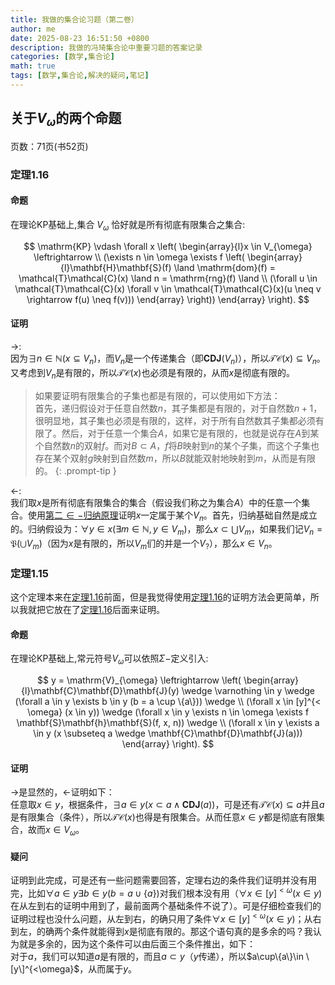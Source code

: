 ```yaml
---
title: 我做的集合论习题（第二卷）
author: me
date: 2025-08-23 16:51:50 +0800
description: 我做的冯琦集合论中重要习题的答案记录
categories: [数学,集合论]
math: true
tags: [数学,集合论,解决的疑问,笔记]
---
```

## 关于$V_\omega$的两个命题
页数：71页(书52页)<br>
### 定理1.16
#### 命题
在理论KP基础上,集合  $V_{\omega}$  恰好就是所有彻底有限集合之集合:<br>

$$
\mathrm{KP} \vdash \forall x \left( \begin{array}{l}x \in V_{\omega} \leftrightarrow \\ (\exists n \in \omega \exists f \left( \begin{array}{l}\mathbf{H}\mathbf{S}(f) \land \mathrm{dom}(f) = \mathcal{T}\mathcal{C}(x) \land n = \mathrm{rng}(f) \land \\ (\forall u \in \mathcal{T}\mathcal{C}(x) \forall v \in \mathcal{T}\mathcal{C}(x)(u \neq v \rightarrow f(u) \neq f(v))) \end{array} \right)) \end{array} \right).
$$
#### 证明
$\rightarrow$:<br>
因为$\exists n\in\mathbb N(x\subseteq V_n)$，而$V_n$是一个传递集合（即$\mathbf{CDJ}(V_n)$），所以$\mathcal{TC}(x)\subseteq V_n$。又考虑到$V_n$是有限的，所以$\mathcal{TC}(x)$也必须是有限的，从而$x$是彻底有限的。
> 如果要证明有限集合的子集也都是有限的，可以使用如下方法：<br>
> 首先，递归假设对于任意自然数$n$，其子集都是有限的，对于自然数$n+1$，很明显地，其子集也必须是有限的，这样，对于所有自然数其子集都必须有限了。然后，对于任意一个集合$A$，如果它是有限的，也就是说存在$A$到某个自然数$n$的双射$f$。而对$B\subset A$，$f$将$B$映射到$n$的某个子集，而这个子集也存在某个双射$g$映射到自然数$m$，所以$B$就能双射地映射到$m$，从而是有限的。
{: .prompt-tip }

$\leftarrow$:<br>
我们取$x$是所有彻底有限集合的集合（假设我们称之为集合$A$）中的任意一个集合。使用[第二$\in-$归纳原理](../集合论笔记（第二卷）/#归纳原理/)证明$x$一定属于某个$V_n$。首先，归纳基础自然是成立的。归纳假设为：$\forall y\in x(\exists m\in\mathbb N,y\in V_m)$，那么$x\subset\bigcup V_m$，如果我们记$V_n=\mathfrak P(\bigcup V_m)$（因为$x$是有限的，所以$V_m$们的并是一个$V_?$），那么$x\in V_n$。
### 定理1.15
这个定理本来在[定理1.16](#定理116)前面，但是我觉得使用[定理1.16](#定理116)的证明方法会更简单，所以我就把它放在了[定理1.16](#定理116)后面来证明。
#### 命题
在理论KP基础上,常元符号$V_{\omega}$可以依照$\Sigma-$定义引入:

$$
y = \mathrm{V}_{\omega} \leftrightarrow \left( \begin{array}{l}\mathbf{C}\mathbf{D}\mathbf{J}(y) \wedge \varnothing \in y \wedge (\forall a \in y \exists b \in y (b = a \cup \{a\})) \wedge \\ (\forall x \in [y]^{< \omega} (x \in y)) \wedge (\forall x \in y \exists n \in \omega \exists f \mathbf{S}\mathbf{h}\mathbf{S}(f, x, n)) \wedge \\ (\forall x \in y \exists a \in y (x \subseteq a \wedge \mathbf{C}\mathbf{D}\mathbf{J}(a))) \end{array} \right).
$$

#### 证明
$\rightarrow$是显然的，$\leftarrow$证明如下：<br>
任意取$x\in y$，根据条件，$\exists a\in y(x\subset a\wedge\mathbf{CDJ}(a))$，可是还有$\mathcal{TC}(x)\subseteq a$并且$a$是有限集合（条件），所以$\mathcal{TC}(x)$也得是有限集合。从而任意$x\in y$都是彻底有限集合，故而$x\in V_\omega$。<br>
#### 疑问
证明到此完成，可是还有一些问题需要回答，定理右边的条件我们证明并没有用完，比如$\forall a \in y \exists b \in y (b = a \cup \{a\})$对我们根本没有用（$\forall x \in [y]^{< \omega} (x \in y)$在从左到右的证明中用到了，最前面两个基础条件不说了）。可是仔细检查我们的证明过程也没什么问题，从左到右，的确只用了条件$\forall x \in [y]^{< \omega} (x \in y)$；从右到左，的确两个条件就能得到$x$是彻底有限的。那这个语句真的是多余的吗？我认为就是多余的，因为这个条件可以由后面三个条件推出，如下：<br>
对于$a$，我们可以知道$a$是有限的，而且$a\subset y$（$y$传递），所以$a\cup\{a\}\in \[y\]^{<\omega}$，从而属于$y$。